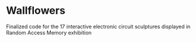 # Wallflowers
Finalized code for the 17 interactive electronic circuit sculptures displayed in Random Access Memory exhibition
